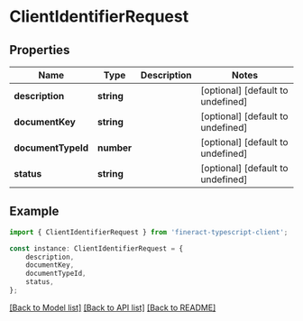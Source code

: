 # ClientIdentifierRequest


## Properties

Name | Type | Description | Notes
------------ | ------------- | ------------- | -------------
**description** | **string** |  | [optional] [default to undefined]
**documentKey** | **string** |  | [optional] [default to undefined]
**documentTypeId** | **number** |  | [optional] [default to undefined]
**status** | **string** |  | [optional] [default to undefined]

## Example

```typescript
import { ClientIdentifierRequest } from 'fineract-typescript-client';

const instance: ClientIdentifierRequest = {
    description,
    documentKey,
    documentTypeId,
    status,
};
```

[[Back to Model list]](../README.md#documentation-for-models) [[Back to API list]](../README.md#documentation-for-api-endpoints) [[Back to README]](../README.md)
